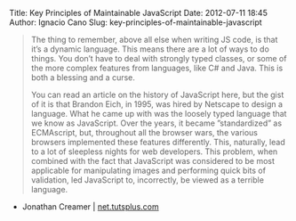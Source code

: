 Title: Key Principles of Maintainable JavaScript
Date: 2012-07-11 18:45
Author: Ignacio Cano
Slug: key-principles-of-maintainable-javascript

> The thing to remember, above all else when writing JS code, is that
> it’s a dynamic language. This means there are a lot of ways to do
> things. You don’t have to deal with strongly typed classes, or some of
> the more complex features from languages, like C\# and Java. This is
> both a blessing and a curse.
>
> You can read an article on the history of JavaScript here, but the
> gist of it is that Brandon Eich, in 1995, was hired by Netscape to
> design a language. What he came up with was the loosely typed language
> that we know as JavaScript. Over the years, it became ”standardized”
> as ECMAscript, but, throughout all the browser wars, the various
> browsers implemented these features differently. This, naturally, lead
> to a lot of sleepless nights for web developers. This problem, when
> combined with the fact that JavaScript was considered to be most
> applicable for manipulating images and performing quick bits of
> validation, led JavaScript to, incorrectly, be viewed as a terrible
> language.

- Jonathan Creamer | [net.tutsplus.com][]

  [net.tutsplus.com]: http://net.tutsplus.com/tutorials/javascript-ajax/principles-of-maintainable-javascript/
    "Key Principles of Maintainable JavaScript"
